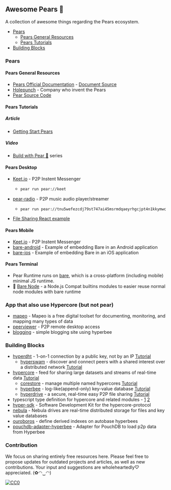 ## **Awesome Pears 🍐**

A collection of awesome things regarding the Pears ecosystem.

- [Pears](#pears)
  - [Pears General Resources](#pears-general-resources)
  - [Pears Tutorials](#pears-tutorials)
- [Building Blocks](#building-blocks)

### Pears

#### Pears General Resources
- [Pears Official Documentation](https://docs.pears.com/) - [Document Source](https://github.com/holepunchto/pear-desktop)
- [Holepunch](https://holepunch.to/) - Company who invent the Pears
- [Pear Source Code](https://github.com/holepunchto/pear)

#### Pears Tutorials

##### Article
- [Getting Start Pears](https://docs.pears.com/guides/getting-started)
  
##### Video
- [Build with Pear 🍐](https://www.youtube.com/watch?v=y2G97xz78gU&list=PLEZwCXa1K8Q629mWmpcSYCVMDoi0s8hzI) series


#### Pears Desktop
- [Keet.io](https://keet.io/) - P2P Instent Messenger
  - ```sh
    pear run pear://keet
    ```
- [pear-radio](https://github.com/holepunchto/pear-radio) - P2P music audio player/streamer
  - ```sh
    pear run pear://tnu5wefezcdj79st747ai45msrmdqaeyrhgcjpt4n1kkymwci51y
    ```
- [File Sharing React example](https://github.com/holepunchto/filesharing-react-app-example)


#### Pears Mobile
- [Keet.io](https://keet.io/) - P2P Instent Messenger
- [bare-android](https://github.com/holepunchto/bare-android) - Example of embedding Bare in an Android application
- [bare-ios](https://github.com/holepunchto/bare-ios) - Example of embedding Bare in an iOS application

#### Pears Terminal
- Pear Runtime runs on [bare](https://github.com/holepunchto/bare), which is a cross-platform (including mobile) minimal JS runtime.
- 🔧 [Bare Node](https://github.com/holepunchto/bare-node) - a Node.js Compat builtins modules to easier reuse normal node modules with bare runtime

### App that also use Hypercore (but not pear)

- [mapeo](https://www.digital-democracy.org/mapeo) - Mapeo is a free digital toolset for documenting, monitoring, and mapping many types of data
- [peerviewer](https://peerviewer.org/) - P2P remote desktop access
- [blogging](https://github.com/rukmani887799/blogging) - simple blogging site using hyperbee

### Building Blocks

- [hyperdht](https://docs.pears.com/building-blocks/hyperdht) - 1-on-1 connection by a public key, not by an IP [Tutorial](https://docs.pears.com/how-tos/connect-two-peers-by-key-with-hyperdht)
  - [hyperswam](https://docs.pears.com/building-blocks/hyperswarm) - discover and connect peers with a shared interest over a distributed network [Tutorial](https://docs.pears.com/how-tos/connect-to-many-peers-by-topic-with-hyperswarm)
- [hypercore](https://docs.pears.com/building-blocks/hypercore) - feed for sharing large datasets and streams of real-time data [Tutorial](https://docs.pears.com/how-tos/replicate-and-persist-with-hypercore)
  - [corestore](https://docs.pears.com/building-blocks/corestore) - manage multiple named hypercores [Tutorial](https://docs.pears.com/how-tos/work-with-many-hypercores-using-corestore)
  - [hyperbee](https://docs.pears.com/building-blocks/hyperbee) - log-like(append-only) key-value database [Tutorial](https://docs.pears.com/how-tos/share-append-only-databases-with-hyperbee)
  - [hyperdrive](https://docs.pears.com/building-blocks/hyperdrive) - a secure, real-time easy P2P file sharing [Tutorial](https://docs.pears.com/how-tos/create-a-full-peer-to-peer-filesystem-with-hyperdrive)
- typescript type definition for hypercore and related modules - [1](https://github.com/digidem/digidem-types/tree/main/vendor) 
[2](https://github.com/digidem/mapeo-core-next/tree/main/types)
- [hyper-sdk](https://github.com/RangerMauve/hyper-sdk) - Software Development Kit for the hypercore-protocol
- [nebula](https://github.com/Telios-org/nebula) - Nebula drives are real-time distributed storage for files and key value databases
- [ouroboros](https://github.com/lejeunerenard/ouroboros) - define derived indexes on autobase hyperbees
- [pouchdb-adapter-hyperbee](https://github.com/RangerMauve/pouchdb-adapter-hyperbee) - Adapter for PouchDB to load p2p data from Hyperbee

### Contribution

We focus on sharing entirely free resources here. Please feel free to propose updates for outdated projects and articles, as well as new contributions. Your input and suggestions are wholeheartedly♡ appreciated. (✿◠‿◠)

[![CC0](https://i.creativecommons.org/l/by/4.0/88x31.png)](http://creativecommons.org/licenses/by/4.0/)
